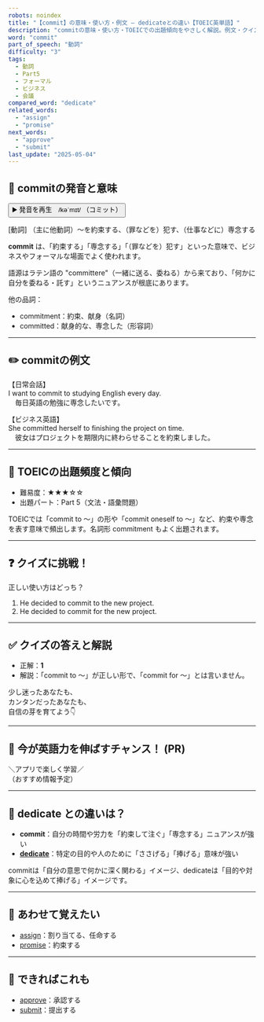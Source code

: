 ```yaml
---
robots: noindex
title: "【commit】の意味・使い方・例文 ― dedicateとの違い【TOEIC英単語】"
description: "commitの意味・使い方・TOEICでの出題傾向をやさしく解説。例文・クイズ付きでdedicateとの違いもわかりやすく学べます。"
word: "commit"
part_of_speech: "動詞"
difficulty: "3"
tags:
  - 動詞
  - Part5
  - フォーマル
  - ビジネス
  - 会議
compared_word: "dedicate"
related_words:
  - "assign"
  - "promise"
next_words:
  - "approve"
  - "submit"
last_update: "2025-05-04"
---
```


## 🔰 commitの発音と意味

<button class="play-audio" onclick="playTTS('commit')">
  <span class="play-audio-main">
    ▶️ 発音を再生　/kəˈmɪt/
  </span>
  <span class="play-audio-sub">
    （コミット）
  </span>
</button>

[動詞] （主に他動詞）～を約束する、（罪などを）犯す、（仕事などに）専念する

**commit** は、「約束する」「専念する」「（罪などを）犯す」といった意味で、ビジネスやフォーマルな場面でよく使われます。

語源はラテン語の "committere"（一緒に送る、委ねる）から来ており、「何かに自分を委ねる・託す」というニュアンスが根底にあります。

他の品詞：  
- commitment：約束、献身（名詞）
- committed：献身的な、専念した（形容詞）

---

## ✏️ commitの例文

【日常会話】  
I want to commit to studying English every day.  
　毎日英語の勉強に専念したいです。

【ビジネス英語】  
She committed herself to finishing the project on time.  
　彼女はプロジェクトを期限内に終わらせることを約束しました。

---

## 🎯 TOEICの出題頻度と傾向

- 難易度：★★★☆☆
- 出題パート：Part 5（文法・語彙問題）

TOEICでは「commit to ～」の形や「commit oneself to ～」など、約束や専念を表す意味で頻出します。名詞形 commitment もよく出題されます。

---

## ❓ クイズに挑戦！

正しい使い方はどっち？

1. He decided to commit to the new project.  
2. He decided to commit for the new project.

---

## ✅ クイズの答えと解説

- 正解：**1**
- 解説：「commit to ～」が正しい形で、「commit for ～」とは言いません。

少し迷ったあなたも、  
カンタンだったあなたも、  
自信の芽を育てよう👇️

---

## 🚀 今が英語力を伸ばすチャンス！ (PR)

<div class="info-center">
＼アプリで楽しく学習／<br>  
（おすすめ情報予定）
</div>

---

## 🤔  dedicate との違いは？

- **commit**：自分の時間や労力を「約束して注ぐ」「専念する」ニュアンスが強い
- **[dedicate](/word/dedicate)**：特定の目的や人のために「ささげる」「捧げる」意味が強い

commitは「自分の意思で何かに深く関わる」イメージ、dedicateは「目的や対象に心を込めて捧げる」イメージです。

---

## 🧩 あわせて覚えたい

- [assign](/word/assign)：割り当てる、任命する
- [promise](/word/promise)：約束する

---

## 📖 できればこれも

- [approve](/word/approve)：承認する
- [submit](/word/submit)：提出する

<!-- cvid: aid16_bid16 -->

